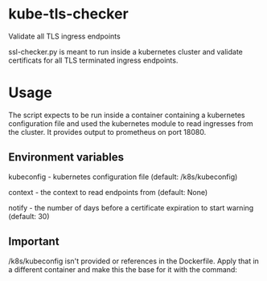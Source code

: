 # kube-tls-checker
Validate all TLS ingress endpoints

ssl-checker.py is meant to run inside a kubernetes cluster and validate certificats for all TLS terminated ingress endpoints.

# Usage

The script expects to be run inside a container containing a kubernetes configuration file and used the kubernetes module to read ingresses from the cluster. It provides output to prometheus on port 18080.

## Environment variables

kubeconfig - kubernetes configuration file (default: /k8s/kubeconfig)

context - the context to read endpoints from (default: None)

notify - the number of days before a certificate expiration to start warning (default: 30)

## Important

/k8s/kubeconfig isn't provided or references in the Dockerfile. Apply that in a different container and make this the base for it with the command: 

```CMD /usr/bin/python3 /usr/local/bin/ssl-checker.py
```
